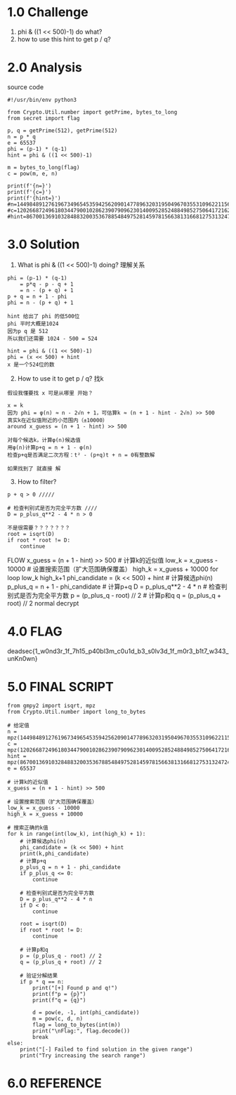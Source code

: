 # 1.0 Challenge
1. phi & ((1 << 500)-1) do what?
2. how to use this hint to get p / q?
# 2.0 Analysis

source code
```
#!/usr/bin/env python3

from Crypto.Util.number import getPrime, bytes_to_long
from secret import flag

p, q = getPrime(512), getPrime(512)
n = p * q
e = 65537
phi = (p-1) * (q-1)
hint = phi & ((1 << 500)-1)

m = bytes_to_long(flag)
c = pow(m, e, n)

print(f'{n=}')
print(f'{c=}')
print(f'{hint=}')
#n=144984891276196734965453594256209014778963203195049670355310962211566848427398797530783430323749867255090629853380209396636638745366963860490911853783867871911069083374020499249275237733775351499948258100804272648855792462742236340233585752087494417128391287812954224836118997290379527266500377253541233541409
#c=120266872496180344790010286239079096230140095285248849852750641721628852518691698502144313546787272303406150072162647947041382841125823152331376276591975923978272581846998438986804573581487790011219372437422499974314459242841101560412534631063203123729213333507900106440128936135803619578547409588712629485231
#hint=867001369103284883200353678854849752814597815663813166812753132472401652940053476516493313874282097709359168310718974981469532463276979975446490353988
```

# 3.0 Solution

1. What is phi & ((1 << 500)-1) doing?
理解关系
```
phi = (p-1) * (q-1)
    = p*q - p - q + 1 
    = n - (p + q) + 1 
p + q = n + 1 - phi
phi = n - (p + q) + 1

hint 给出了 phi 的低500位
phi 平时大概是1024
因为p q 是 512
所以我们还需要 1024 - 500 = 524

hint = phi & ((1 << 500)-1)
phi = (x << 500) + hint
x 是一个524位的数
```
2. How to use it to get p / q?
找k 
```
假设我懂要找 x 可是从哪里 开始？

x = k
因为 phi = φ(n) ≈ n - 2√n + 1，可估算k ≈ (n + 1 - hint - 2√n) >> 500
真实k在近似值附近的小范围内（±10000）
around x_guess = (n + 1 - hint) >> 500

对每个候选k，计算φ(n)候选值
用φ(n)计算p+q = n + 1 - φ(n)
检查p+q是否满足二次方程：t² - (p+q)t + n = 0有整数解

如果找到了 就直接 解
```
3. How to filter?
```
p + q > 0 /////

# 检查判别式是否为完全平方数 ////
D = p_plus_q**2 - 4 * n > 0

不是很需要？？？？？？？
root = isqrt(D)
if root * root != D:
	continue
```

FLOW
x_guess = (n + 1 - hint) >> 500  # 计算k的近似值
low_k = x_guess - 10000 # 设置搜索范围（扩大范围确保覆盖）
high_k = x_guess + 10000
for loop low_k high_k+1
phi_candidate = (k << 500) + hint # 计算候选phi(n)
p_plus_q = n + 1 - phi_candidate # 计算p+q
D = p_plus_q**2 - 4 * n # 检查判别式是否为完全平方数
p = (p_plus_q - root) // 2 # 计算p和q
q = (p_plus_q + root) // 2
normal decrypt
# 4.0 FLAG 

deadsec{1_w0nd3r_1f_7h15_p40bl3m_c0u1d_b3_s0lv3d_1f_m0r3_b1t7_w343_unKn0wn}

# 5.0 FINAL SCRIPT 
```
from gmpy2 import isqrt, mpz
from Crypto.Util.number import long_to_bytes

# 给定值
n = mpz(144984891276196734965453594256209014778963203195049670355310962211566848427398797530783430323749867255090629853380209396636638745366963860490911853783867871911069083374020499249275237733775351499948258100804272648855792462742236340233585752087494417128391287812954224836118997290379527266500377253541233541409)
c = mpz(120266872496180344790010286239079096230140095285248849852750641721628852518691698502144313546787272303406150072162647947041382841125823152331376276591975923978272581846998438986804573581487790011219372437422499974314459242841101560412534631063203123729213333507900106440128936135803619578547409588712629485231)
hint = mpz(867001369103284883200353678854849752814597815663813166812753132472401652940053476516493313874282097709359168310718974981469532463276979975446490353988)
e = 65537

# 计算k的近似值
x_guess = (n + 1 - hint) >> 500

# 设置搜索范围（扩大范围确保覆盖）
low_k = x_guess - 10000
high_k = x_guess + 10000

# 搜索正确的k值
for k in range(int(low_k), int(high_k) + 1):
    # 计算候选phi(n)
    phi_candidate = (k << 500) + hint
    print(k,phi_candidate)
    # 计算p+q
    p_plus_q = n + 1 - phi_candidate
    if p_plus_q <= 0:
        continue
    
    # 检查判别式是否为完全平方数
    D = p_plus_q**2 - 4 * n
    if D < 0:
        continue
    
    root = isqrt(D)
    if root * root != D:
        continue
    
    # 计算p和q
    p = (p_plus_q - root) // 2
    q = (p_plus_q + root) // 2
    
    # 验证分解结果
    if p * q == n:
        print("[+] Found p and q!")
        print(f"p = {p}")
        print(f"q = {q}")
        
        d = pow(e, -1, int(phi_candidate))
        m = pow(c, d, n)
        flag = long_to_bytes(int(m))
        print("\nFlag:", flag.decode())
        break
else:
    print("[-] Failed to find solution in the given range")
    print("Try increasing the search range")
```


# 6.0 REFERENCE

